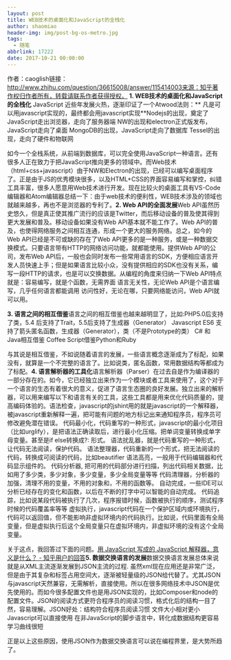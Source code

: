 ```yaml
---
layout: post
title: WEB技术的桌面化和JavaScript的全栈化
author: shaomiao
header-img: img/post-bg-os-metro.jpg
tags:
  - 随笔
abbrlink: 17222
date: 2017-10-21 00:00:00
---
```

作者：caoglish链接：http://www.zhihu.com/question/36615008/answer/115414003来源：知乎著作权归作者所有，转载请联系作者获得授权。
**1. WEB技术的桌面化和JavaScript的全栈化**
JavaScript 近些年发展火热，逐渐印证了一个Atwood法则：**
凡是可以用javascript实现的，最终都会用javascript实现**Nodejs的出现，奠定了JavaScript走出浏览器，走向了服务器端
NW的出现和electron正式版发布，JavaScript走向了桌面
MongoDB的出现，JavaScript走向了数据库
Tessel的出现，走向了硬件和物联网

如今一个全栈系统，从前端到数据库，可以完全使用JavaScript一种语言。还有很多人正在致力于把JavaScript推向更多的领域中。而Web技术（html+css+javascript）由于NW和Electron的出现，已经可以编写桌面程序了。正是由于JS的优秀模块很多，以及HTML+CSS的界面容易编写和掌控，纠错工具丰富，很多人愿意用Web技术进行开发。现在比较火的桌面工具有VS-Code编辑器和Atom编辑器总结一下：由于web技术的便利性，WEB技术涉及的领域也就越来越多，再也不是浏览器的专利了。**2. Web API的全面发展**Web API虽然历史悠久，但是真正使其推广流行的应该是Twitter，而后移动设备的普及使其得到更大发展和普及。移动设备如果没有Web API基本就不能工作了。Web API的普及，也使得网络服务之间相互连通，形成一个更大的服务网络。总之，如今的Web API已经是不可或缺的存在了Web API更多的是一种服务，或是一种数据交换模式。只要语言带有HTTP的网络访问功能，就都能使用。提供Web API的公司，发布Web API后，一般也会同时发布一些常用语言的SDK，方便相应语言开发人员快速上手；但是如果语言比较小众，没有提供相应的SDK也没有关系，编写一段HTTP的请求，也是可以交换数据。从编程的角度来归纳一下Web API特点就是：容易编写，就是个函数，无需界面
语言无关性，无论Web API是个语言编写，几乎任何语言都能调用
访问性好，无论在哪，只要网络能访问，Web API就可以用。

**3. 语言之间的相互借鉴**语言之间的相互借鉴也越来越明显了，比如:PHP5.0后支持了类，5.4 后支持了Trait，5.5后支持了生成器（Generator）
Javascript ES6 支持了箭头匿名函数，生成器（Generator），类（不是Prototype的类）
C# 和 Java相互借鉴
Coffee Script借鉴Python和Ruby

与其说是相互借鉴，不如说随着语言的发展，一些语言概念逐渐成为了标配，如果没有，就算是一个不完整的语言了。比如说类，匿名函数，常用数据结构等都成为了标配。**4. 语言解析器的工具化**语言解析器（Parser）在过去自是作为编译器的一部分存在的。如今，它已经独立出来作为一个模块或者工具来使用了，这个对于一个语言的生态有着很大的意义，促进了语言生态圈的良好发展。独立出来的解析器，可以用来编写以下和语言有关的工具，这些工具都是用来优化代码质量的，提高编码体验的。语法检查，javascript的jshint用的就是javascript的一个解释器，被javascript重新解释一遍，把可能有问题的地方标记出来通知程序员，程序员可修改避免潜在错误。
代码最小化，代码重写的一种形式，javascript的最小化项目（比如urglify），是把语法正确读取后，进行最小化压缩。把单词变量转换成单字母变量。甚至是if else转换成?: 形式。
语法扰乱器，就是代码重写的一种形式，让代码无法阅读，保护代码。
语法整理器，代码重新的一个形式，把无法阅读的代码，转换成可阅读的代码，比如beautifier
语法高亮，一般用于代码编辑器和代码显示组件的。
代码分析器, 把可用的代码部分进行扫描，列出代码相关数据，比如用了多少类，多少对象，多少变量，多少全局变量等等
代码清理器，分析器的加强，清理不用的变量，不用的对象和，不用的函数等。
自动完成，一些IDE可以分析已经存在的变化和函数，以后在不断的打字中可以智能的自动完成。
代码追踪，比如说某段代码被执行了几次，程序报错时候，函数被执行的顺序，测试程序时候的代码覆盖率等等
虚拟执行，javascript代码在一个保护区域内或环境执行，代码可以返回值，但不能影响非虚拟环境内的代码执行。比如说，代码里面有全局变量，但是虚拟执行后这个全局变量只在虚拟环境内，非虚拟环境的没有这个全局变量。

关于这点，我回答过下面的问题。[用 JavaScript 写成的 JavaScript 解释器，意义是什么？ - 知乎用户的回答](https://www.zhihu.com/question/20004379/answer/20123641)**5. 数据交换语言的发展**数据交换语言发展总体来说就是从XML主流逐渐发展到JSON主流的过程. 虽然xml现在应用还是非常广泛，但是由于其复杂和标签占用空间大，逐渐被轻量级的JSON给代替了。尤其JSON与javascript天然兼容，无需解析，直接使用。所以在很多网络技术中JSON是优先使用的。而如今很多配置文件也是用JSON实现的，比如Composer和node的配置文件。JSON的阅读方式更符合程序员的阅读习惯，格式化后的结构一目了然，容易理解。JSON好处：结构符合程序员阅读习惯
文件大小相对更小
Javascript可以直接使用
在非JavaScript的脚步语言中，转化成数据结构更容易
学习曲线很短

正是以上这些原因，使用JSON作为数据交换语言可以说在编程界里，是大势所趋了。
